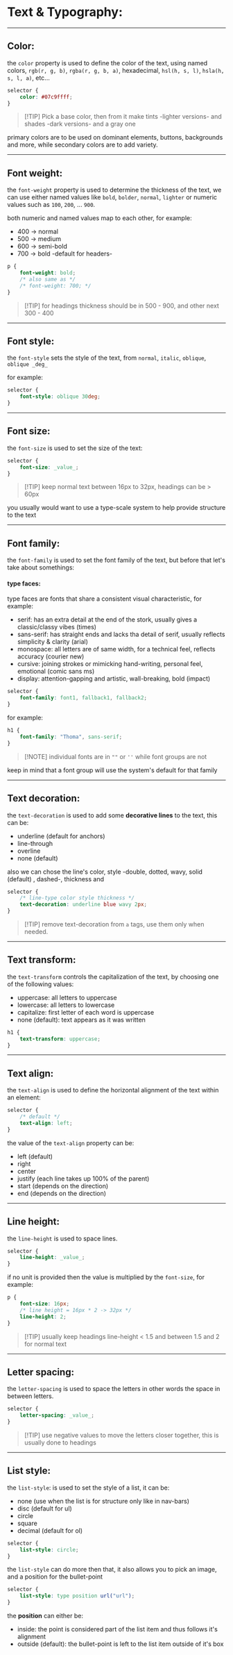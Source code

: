 <!-- @format -->

# Text & Typography:

---

## Color:

the `color` property is used to define the color of the text, using named colors, `rgb(r, g, b)`, `rgba(r, g, b, a)`, hexadecimal, `hsl(h, s, l)`, `hsla(h, s, l, a)`, etc...

```css
selector {
	color: #07c9ffff;
}
```

> [!TIP] Pick a base color, then from it make tints -lighter versions- and shades -dark versions- and a gray one

primary colors are to be used on dominant elements, buttons, backgrounds and more, while secondary colors are to add variety.

---

## Font weight:

the `font-weight` property is used to determine the thickness of the text, we can use either named values like `bold`, `bolder`, `normal`, `lighter` or numeric values such as `100`, `200`, ... `900`.

both numeric and named values map to each other, for example:

- 400 -> normal
- 500 -> medium
- 600 -> semi-bold
- 700 -> bold -default for headers-

```css
p {
	font-weight: bold;
	/* also same as */
	/* font-weight: 700; */
}
```

> [!TIP] for headings thickness should be in 500 - 900, and other next 300 - 400

---

## Font style:

the `font-style` sets the style of the text, from `normal`, `italic`, `oblique`, `oblique _deg_`

for example:

```css
selector {
	font-style: oblique 30deg;
}
```

---

## Font size:

the `font-size` is used to set the size of the text:

```css
selector {
	font-size: _value_;
}
```

> [!TIP] keep normal text between 16px to 32px, headings can be > 60px

you usually would want to use a type-scale system to help provide structure to the text

---

## Font family:

the `font-family` is used to set the font family of the text, but before that let's take about somethings:

#### type faces:

type faces are fonts that share a consistent visual characteristic, for example:

- serif: has an extra detail at the end of the stork, usually gives a classic/classy vibes (times)
- sans-serif: has straight ends and lacks tha detail of serif, usually reflects simplicity & clarity (arial)
- monospace: all letters are of same width, for a technical feel, reflects accuracy (courier new)
- cursive: joining strokes or mimicking hand-writing, personal feel, emotional (comic sans ms)
- display: attention-gapping and artistic, wall-breaking, bold (impact)

```css
selector {
	font-family: font1, fallback1, fallback2;
}
```

for example:

```css
h1 {
	font-family: "Thoma", sans-serif;
}
```

> [!NOTE] individual fonts are in `""` or `''` while font groups are not

keep in mind that a font group will use the system's default for that family

---

## Text decoration:

the `text-decoration` is used to add some **decorative lines** to the text, this can be:

- underline (default for anchors)
- line-through
- overline
- none (default)

also we can chose the line's color, style -double, dotted, wavy, solid (default) , dashed-, thickness and

```css
selector {
	/* line-type color style thickness */
	text-decoration: underline blue wavy 2px;
}
```

> [!TIP] remove text-decoration from `a` tags, use them only when needed.

---

## Text transform:

the `text-transform` controls the capitalization of the text, by choosing one of the following values:

- uppercase: all letters to uppercase
- lowercase: all letters to lowercase
- capitalize: first letter of each word is uppercase
- none (default): text appears as it was written

```css
h1 {
	text-transform: uppercase;
}
```

---

## Text align:

the `text-align` is used to define the horizontal alignment of the text within an element:

```css
selector {
	/* default */
	text-align: left;
}
```

the value of the `text-align` property can be:

- left (default)
- right
- center
- justify (each line takes up 100% of the parent)
- start (depends on the direction)
- end (depends on the direction)

---

## Line height:

the `line-height` is used to space lines.

```css
selector {
	line-height: _value_;
}
```

if no unit is provided then the value is multiplied by the `font-size`, for example:

```css
p {
	font-size: 16px;
	/* line height = 16px * 2 -> 32px */
	line-height: 2;
}
```

> [!TIP] usually keep headings line-height < 1.5 and between 1.5 and 2 for normal text

---

## Letter spacing:

the `letter-spacing` is used to space the letters in other words the space in between letters.

```css
selector {
	letter-spacing: _value_;
}
```

> [!TIP] use negative values to move the letters closer together, this is usually done to headings

---

## List style:

the `list-style`: is used to set the style of a list, it can be:

- none (use when the list is for structure only like in nav-bars)
- disc (default for ul)
- circle
- square
- decimal (default for ol)

```css
selector {
	list-style: circle;
}
```

the `list-style` can do more then that, it also allows you to pick an image, and a position for the bullet-point

```css
selector {
	list-style: type position url("url");
}
```

the **position** can either be:

- inside: the point is considered part of the list item and thus follows it's alignment
- outside (default): the bullet-point is left to the list item outside of it's box
